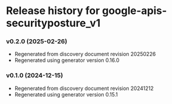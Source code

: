 # Release history for google-apis-securityposture_v1

### v0.2.0 (2025-02-26)

* Regenerated from discovery document revision 20250226
* Regenerated using generator version 0.16.0

### v0.1.0 (2024-12-15)

* Regenerated from discovery document revision 20241212
* Regenerated using generator version 0.15.1

